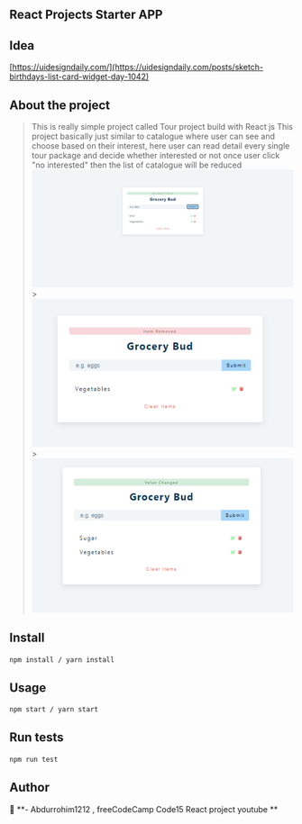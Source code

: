 ## React Projects Starter APP

## Idea

[https://uidesigndaily.com/](https://uidesigndaily.com/posts/sketch-birthdays-list-card-widget-day-1042)

## About the project

> This is really simple project called Tour project build with React js
> This project basically just similar to catalogue where user can see and choose based on their interest, here user can read detail every single tour package and decide whether interested or not once user click "no interested" then the list of catalogue will be reduced
> <img src="/src/assets/images/adding_item.PNG" alt="images"/> > <img src="/src/assets/images/remove_item.PNG" alt="images"/> > <img src="/src/assets/images/edit_list.PNG" alt="images"/>

## Install

```sh
npm install / yarn install
```

## Usage

```sh
npm start / yarn start
```

## Run tests

```sh
npm run test
```

## Author

👤 **- Abdurrohim1212 , freeCodeCamp Code15 React project youtube **
